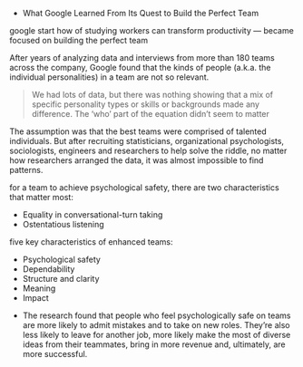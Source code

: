 * What Google Learned From Its Quest to Build the Perfect Team

google start how of studying workers can transform productivity — became focused on building the perfect team

After years of analyzing data and interviews from more than 180 teams across the company, Google found that the kinds of people (a.k.a. the individual personalities) in a team are not so relevant.

>  We had lots of data, but there was nothing showing that a mix of specific personality types or skills or backgrounds made any difference. The ‘who’ part of the equation didn’t seem to matter


The assumption was that the best teams were comprised of talented individuals. But after recruiting statisticians, organizational psychologists, sociologists, engineers and researchers to help solve the riddle, no matter how researchers arranged the data, it was almost impossible to find patterns.

 for a team to achieve psychological safety, there are two characteristics that matter most:
- Equality in conversational-turn taking
- Ostentatious listening

 five key characteristics of enhanced teams:
- Psychological safety
- Dependability
- Structure and clarity
- Meaning
- Impact

* The research found that people who feel psychologically safe on teams are more likely to admit mistakes and to take on new roles. They’re also less likely to leave for another job, more likely make the most of diverse ideas from their teammates, bring in more revenue and, ultimately, are more successful.

